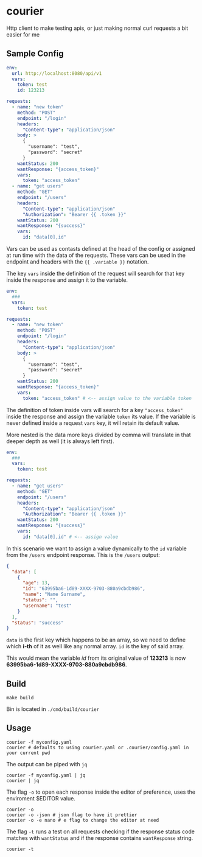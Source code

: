 # courier
Http client to make testing apis, or just making normal curl requests a bit easier for me

## Sample Config
```yaml
env:
  url: http://localhost:8080/api/v1
  vars:
    token: test
    id: 123213

requests:
  - name: "new token"
    method: "POST"
    endpoint: "/login"
    headers:
      "Content-type": "application/json"
    body: >
      {
        "username": "test",
        "password": "secret"
      }
    wantStatus: 200
    wantResponse: "{access_token}"
    vars:
      token: "access_token"
  - name: "get users"
    method: "GET"
    endpoint: "/users"
    headers:
      "Content-type": "application/json"
      "Authorization": "Bearer {{ .token }}"
    wantStatus: 200
    wantResponse: "{success}"
    vars:
      id: "data[0],id"
```

Vars can be used as contasts defined at the head of the config or assigned at run time with the data of the requests.
These vars can be used in the endpoint and headers with the ```{{ .variable }}``` notation.

The key ```vars``` inside the definition of the request will search for that key inside the response and assign it to the variable.
```yaml
env:
  ###
  vars:
    token: test

requests:
  - name: "new token"
    method: "POST"
    endpoint: "/login"
    headers:
      "Content-type": "application/json"
    body: >
      {
        "username": "test",
        "password": "secret"
      }
    wantStatus: 200
    wantResponse: "{access_token}"
    vars:
      token: "access_token" # <-- assign value to the variable token
```
The definition of token inside vars will search for a key ```"access_token"``` inside the response and assign the variable ```token``` its value.
If the variable is never defined inside a request ```vars``` key, it will retain its default value.

More nested is the data more keys divided by comma will translate in that deeper depth as well (it is always left first).
```yaml
env:
  ###
  vars:
    token: test

requests:
  - name: "get users"
    method: "GET"
    endpoint: "/users"
    headers:
      "Content-type": "application/json"
      "Authorization": "Bearer {{ .token }}"
    wantStatus: 200
    wantResponse: "{success}"
    vars:
      id: "data[0],id" # <-- assign value
```

In this scenario we want to assign a value dynamically to the ```id``` variable from the ```/users``` endpoint response.
This is the ```/users``` output:
```json
{
  "data": [
    {
      "age": 13,
      "id": "63995ba6-1d89-XXXX-9703-880a9cbdb986",
      "name": "Name Surname",
      "status": "",
      "username": "test"
    }
  ],
  "status": "success"
}
```
```data``` is the first key which happens to be an array, so we need to define which **i-th** of it as well like any normal array. ```id``` is the key of said array.

This would mean the variable *id* from its original value of **123213** is now **63995ba6-1d89-XXXX-9703-880a9cbdb986**.

## Build
```
make build
```
Bin is located in ```./cmd/build/courier```

## Usage

```
courier -f myconfig.yaml
courier # defaults to using courier.yaml or .courier/config.yaml in your current pwd
```

The output can be piped with ```jq```
```
courier -f myconfig.yaml | jq
courier | jq
```

The flag ```-o``` to open each response inside the editor of preference, uses the enviroment $EDITOR value.
```
courier -o
courier -o -json # json flag to have it prettier
courier -o -e nano # e flag to change the editor at need
```

The flag ```-t``` runs a test on all requests checking if the response status code matches with ```wantStatus``` and if the response contains ```wantResponse``` string.
```
courier -t
```
